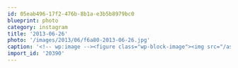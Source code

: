 ```yaml
---
id: 05eab496-17f2-476b-8b1a-e3b5b8979bc0
blueprint: photo
category: instagram
title: '2013-06-26'
photo: '/images/2013/06/f6a80-2013-06-26.jpg'
caption: '<!-- wp:image --><figure class="wp-block-image"><img src="/assets/images/2013/06/f6a80-2013-06-26.jpg" /></figure><!-- /wp:image --><!-- wp:paragraph --><p>Clint @_schnee_ talking the psychology of design at @okdg</p><!-- /wp:paragraph -->'
import_id: '20390'
---
```

